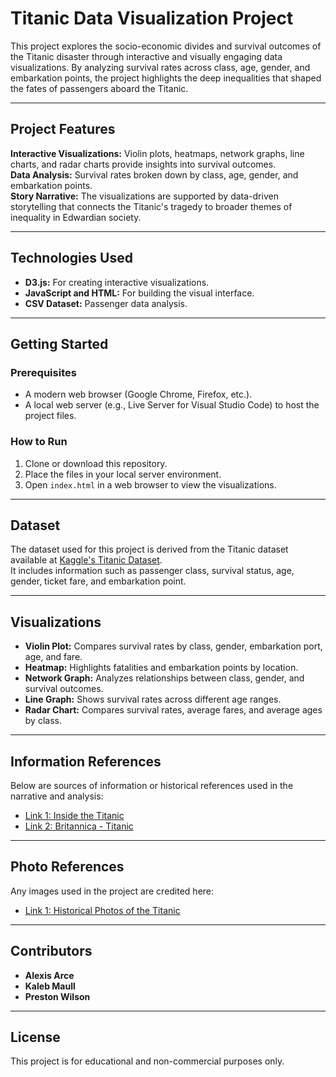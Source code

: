 # Titanic Data Visualization Project

This project explores the socio-economic divides and survival outcomes of the Titanic disaster through interactive and visually engaging data visualizations. By analyzing survival rates across class, age, gender, and embarkation points, the project highlights the deep inequalities that shaped the fates of passengers aboard the Titanic.

---

## Project Features

**Interactive Visualizations:** Violin plots, heatmaps, network graphs, line charts, and radar charts provide insights into survival outcomes.  
**Data Analysis:** Survival rates broken down by class, age, gender, and embarkation points.  
**Story Narrative:** The visualizations are supported by data-driven storytelling that connects the Titanic's tragedy to broader themes of inequality in Edwardian society.

---

## Technologies Used

- **D3.js:** For creating interactive visualizations.  
- **JavaScript and HTML:** For building the visual interface.  
- **CSV Dataset:** Passenger data analysis.

---

## Getting Started

### Prerequisites

- A modern web browser (Google Chrome, Firefox, etc.).  
- A local web server (e.g., Live Server for Visual Studio Code) to host the project files.

### How to Run

1. Clone or download this repository.  
2. Place the files in your local server environment.  
3. Open `index.html` in a web browser to view the visualizations.

---

## Dataset

The dataset used for this project is derived from the Titanic dataset available at [Kaggle's Titanic Dataset](https://www.kaggle.com/datasets/yasserh/titanic-dataset).  
It includes information such as passenger class, survival status, age, gender, ticket fare, and embarkation point.

---

## Visualizations

- **Violin Plot:** Compares survival rates by class, gender, embarkation port, age, and fare.  
- **Heatmap:** Highlights fatalities and embarkation points by location.  
- **Network Graph:** Analyzes relationships between class, gender, and survival outcomes.  
- **Line Graph:** Shows survival rates across different age ranges.  
- **Radar Chart:** Compares survival rates, average fares, and average ages by class.

---

## Information References

Below are sources of information or historical references used in the narrative and analysis:  
- [Link 1: Inside the Titanic](https://www.titanicandco.com/titanic/insidetitanic.html)  
- [Link 2: Britannica - Titanic](https://www.britannica.com/topic/Titanic)

---

## Photo References

Any images used in the project are credited here:  
- [Link 1: Historical Photos of the Titanic](https://www.whoi.edu/multimedia/historical-photos-of-the-rms-titanic/)

---

## Contributors

- **Alexis Arce**  
- **Kaleb Maull**  
- **Preston Wilson**  

---

## License

This project is for educational and non-commercial purposes only.
